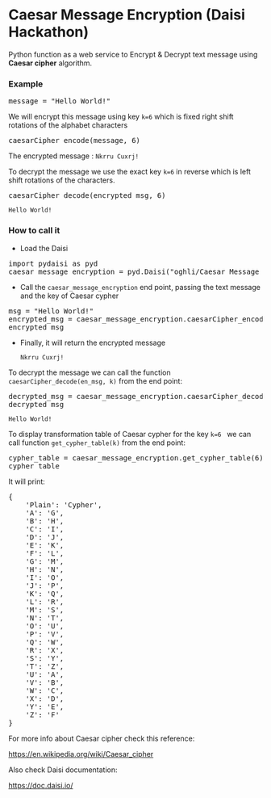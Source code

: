 # Caesar Message Encryption (Daisi Hackathon)
Python function as a web service to Encrypt & Decrypt text message using **Caesar cipher** algorithm.

### Example
<pre>
message = "Hello World!"
</pre>
We will encrypt this message using key `k=6` which is fixed right shift rotations of the alphabet characters 
<pre>
caesarCipher_encode(message, 6)
</pre>
The encrypted message : `Nkrru Cuxrj!`

To decrypt the message we use the exact key `k=6` in reverse which is left shift rotations of the characters.
<pre>
caesarCipher_decode(encrypted_msg, 6)
</pre>
`Hello World!`
### How to call it

* Load the Daisi
<pre>
import pydaisi as pyd
caesar_message_encryption = pyd.Daisi("oghli/Caesar Message Encryption")
</pre>

* Call the `caesar_message_encryption` end point, passing the text message and the key of Caesar cypher
<pre>
msg = "Hello World!"
encrypted_msg = caesar_message_encryption.caesarCipher_encode(msg, 6).value
encrypted_msg
</pre>

* Finally, it will return the encrypted message

  `Nkrru Cuxrj!`

To decrypt the message we can call the function `caesarCipher_decode(en_msg, k)` from the end point:
<pre>
decrypted_msg = caesar_message_encryption.caesarCipher_decode(encrypted_msg, 6).value
decrypted_msg
</pre>
`Hello World!`

To display transformation table of Caesar cypher for the key `k=6 ` we can call function `get_cypher_table(k)` from the end point:
<pre>
cypher_table = caesar_message_encryption.get_cypher_table(6).value
cypher_table
</pre>
It will print:
<pre>
{
    'Plain': 'Cypher',
    'A': 'G',
    'B': 'H',
    'C': 'I',
    'D': 'J',
    'E': 'K',
    'F': 'L',
    'G': 'M',
    'H': 'N',
    'I': 'O',
    'J': 'P',
    'K': 'Q',
    'L': 'R',
    'M': 'S',
    'N': 'T',
    'O': 'U',
    'P': 'V',
    'Q': 'W',
    'R': 'X',
    'S': 'Y',
    'T': 'Z',
    'U': 'A',
    'V': 'B',
    'W': 'C',
    'X': 'D',
    'Y': 'E',
    'Z': 'F'
}
</pre>


For more info about Caesar cipher check this reference:

https://en.wikipedia.org/wiki/Caesar_cipher

Also check Daisi documentation: 

https://doc.daisi.io/

